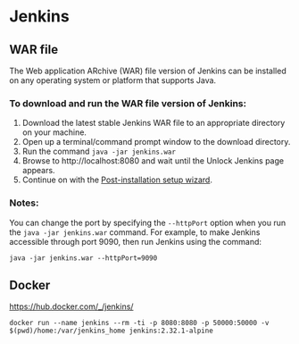 
# Jenkins

## WAR file

The Web application ARchive (WAR) file version of Jenkins can be installed on any operating system or platform that supports Java.

### To download and run the WAR file version of Jenkins:

1. Download the latest stable Jenkins WAR file to an appropriate directory on your machine.
2. Open up a terminal/command prompt window to the download directory.
3. Run the command `java -jar jenkins.war`
4. Browse to http://localhost:8080 and wait until the Unlock Jenkins page appears.
5. Continue on with the [Post-installation setup wizard](https://jenkins.io/doc/book/installing/#setup-wizard).

### Notes:

You can change the port by specifying the `--httpPort` option when you run the `java -jar jenkins.war` command. For example, to make Jenkins accessible through port 9090, then run Jenkins using the command:

```
java -jar jenkins.war --httpPort=9090
```

## Docker
https://hub.docker.com/_/jenkins/

```
docker run --name jenkins --rm -ti -p 8080:8080 -p 50000:50000 -v $(pwd)/home:/var/jenkins_home jenkins:2.32.1-alpine
```

